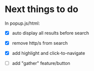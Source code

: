 # Next things to do

In popup.js/html:

- [x] auto display all results before search
- [x] remove http/s from search
- [x] add highlight and click-to-navigate
- [ ] add "gather" feature/button

